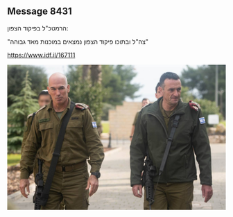 ## Message 8431

הרמטכ"ל בפיקוד הצפון:

"צה"ל ובתוכו פיקוד הצפון נמצאים במוכנות מאד גבוהה"

https://www.idf.il/167111

![Photo](./8431/8431_photo.jpg)
